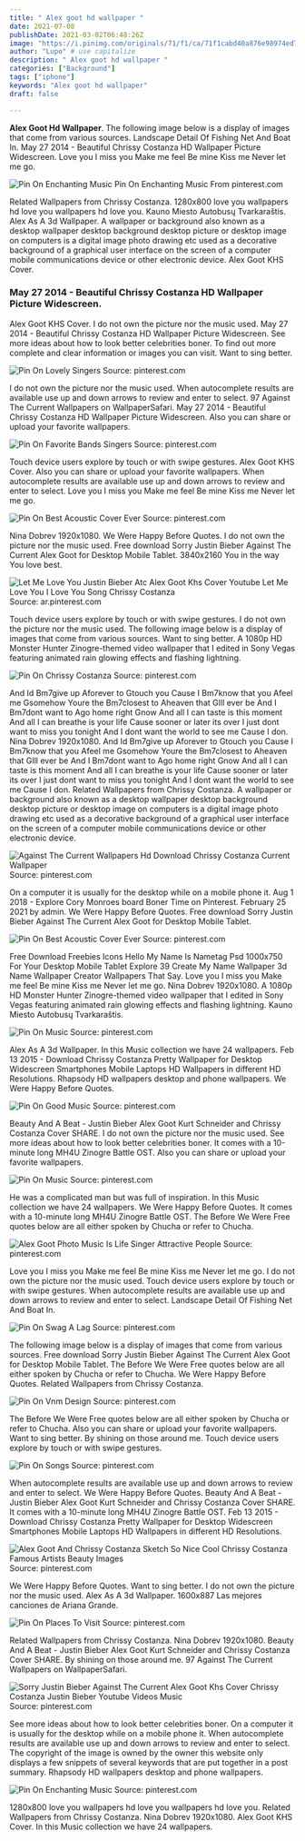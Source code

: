 ```yaml
---
title: " Alex goot hd wallpaper "
date: 2021-07-08
publishDate: 2021-03-02T06:48:26Z
image: "https://i.pinimg.com/originals/71/f1/ca/71f1cabd40a876e98974ed721c2cb300.jpg"
author: "Lupo" # use capitalize
description: " Alex goot hd wallpaper "
categories: ["Background"]
tags: ["iphone"]
keywords: "Alex goot hd wallpaper"
draft: false

---
```



**Alex Goot Hd Wallpaper**. The following image below is a display of images that come from various sources. Landscape Detail Of Fishing Net And Boat In. May 27 2014 - Beautiful Chrissy Costanza HD Wallpaper Picture Widescreen. Love you I miss you Make me feel Be mine Kiss me Never let me go.

![Pin On Enchanting Music](https://i.pinimg.com/originals/71/f1/ca/71f1cabd40a876e98974ed721c2cb300.jpg "Pin On Enchanting Music")
Pin On Enchanting Music From pinterest.com


Related Wallpapers from Chrissy Costanza. 1280x800 love you wallpapers hd love you wallpapers hd love you. Kauno Miesto Autobusų Tvarkaraštis. Alex As A 3d Wallpaper. A wallpaper or background also known as a desktop wallpaper desktop background desktop picture or desktop image on computers is a digital image photo drawing etc used as a decorative background of a graphical user interface on the screen of a computer mobile communications device or other electronic device. Alex Goot KHS Cover.

### May 27 2014 - Beautiful Chrissy Costanza HD Wallpaper Picture Widescreen.

Alex Goot KHS Cover. I do not own the picture nor the music used. May 27 2014 - Beautiful Chrissy Costanza HD Wallpaper Picture Widescreen. See more ideas about how to look better celebrities boner. To find out more complete and clear information or images you can visit. Want to sing better.


![Pin On Lovely Singers](https://i.pinimg.com/originals/79/01/4c/79014c74f2c2370d00eb1faac5ce3f76.jpg "Pin On Lovely Singers")
Source: pinterest.com

I do not own the picture nor the music used. When autocomplete results are available use up and down arrows to review and enter to select. 97 Against The Current Wallpapers on WallpaperSafari. May 27 2014 - Beautiful Chrissy Costanza HD Wallpaper Picture Widescreen. Also you can share or upload your favorite wallpapers.

![Pin On Favorite Bands Singers](https://i.pinimg.com/originals/d3/34/1f/d3341f39c01c8b4954e0b91f142b07e1.jpg "Pin On Favorite Bands Singers")
Source: pinterest.com

Touch device users explore by touch or with swipe gestures. Alex Goot KHS Cover. Also you can share or upload your favorite wallpapers. When autocomplete results are available use up and down arrows to review and enter to select. Love you I miss you Make me feel Be mine Kiss me Never let me go.

![Pin On Best Acoustic Cover Ever](https://i.pinimg.com/600x315/4b/f8/fc/4bf8fc04bc5499c46ac7a75c65022d41.jpg "Pin On Best Acoustic Cover Ever")
Source: pinterest.com

Nina Dobrev 1920x1080. We Were Happy Before Quotes. I do not own the picture nor the music used. Free download Sorry Justin Bieber Against The Current Alex Goot for Desktop Mobile Tablet. 3840x2160 You in the way You love best.

![Let Me Love You Justin Bieber Atc Alex Goot Khs Cover Youtube Let Me Love You I Love You Song Chrissy Costanza](https://i.pinimg.com/originals/ac/6c/f0/ac6cf05d44330abc8ea83b37b68809cd.jpg "Let Me Love You Justin Bieber Atc Alex Goot Khs Cover Youtube Let Me Love You I Love You Song Chrissy Costanza")
Source: ar.pinterest.com

Touch device users explore by touch or with swipe gestures. I do not own the picture nor the music used. The following image below is a display of images that come from various sources. Want to sing better. A 1080p HD Monster Hunter Zinogre-themed video wallpaper that I edited in Sony Vegas featuring animated rain glowing effects and flashing lightning.

![Pin On Chrissy Costanza](https://i.pinimg.com/originals/ee/84/54/ee8454d05b52c2a35c349fa63cce8e8c.jpg "Pin On Chrissy Costanza")
Source: pinterest.com

And Id Bm7give up Aforever to Gtouch you Cause I Bm7know that you Afeel me Gsomehow Youre the Bm7closest to Aheaven that GIll ever be And I Bm7dont want to Ago home right Gnow And all I can taste is this moment And all I can breathe is your life Cause sooner or later its over I just dont want to miss you tonight And I dont want the world to see me Cause I don. Nina Dobrev 1920x1080. And Id Bm7give up Aforever to Gtouch you Cause I Bm7know that you Afeel me Gsomehow Youre the Bm7closest to Aheaven that GIll ever be And I Bm7dont want to Ago home right Gnow And all I can taste is this moment And all I can breathe is your life Cause sooner or later its over I just dont want to miss you tonight And I dont want the world to see me Cause I don. Related Wallpapers from Chrissy Costanza. A wallpaper or background also known as a desktop wallpaper desktop background desktop picture or desktop image on computers is a digital image photo drawing etc used as a decorative background of a graphical user interface on the screen of a computer mobile communications device or other electronic device.

![Against The Current Wallpapers Hd Download Chrissy Costanza Current Wallpaper](https://i.pinimg.com/originals/bb/55/f0/bb55f01fa9b6baad6c4a3a2f4291ece9.jpg "Against The Current Wallpapers Hd Download Chrissy Costanza Current Wallpaper")
Source: pinterest.com

On a computer it is usually for the desktop while on a mobile phone it. Aug 1 2018 - Explore Cory Monroes board Boner Time on Pinterest. February 25 2021 by admin. We Were Happy Before Quotes. Free download Sorry Justin Bieber Against The Current Alex Goot for Desktop Mobile Tablet.

![Pin On Best Acoustic Cover Ever](https://i.pinimg.com/originals/2c/81/d7/2c81d7d67ee4a04a03df7c3474be60f9.jpg "Pin On Best Acoustic Cover Ever")
Source: pinterest.com

Free Download Freebies Icons Hello My Name Is Nametag Psd 1000x750 For Your Desktop Mobile Tablet Explore 39 Create My Name Wallpaper 3d Name Wallpaper Creator Wallpapers That Say. Love you I miss you Make me feel Be mine Kiss me Never let me go. Nina Dobrev 1920x1080. A 1080p HD Monster Hunter Zinogre-themed video wallpaper that I edited in Sony Vegas featuring animated rain glowing effects and flashing lightning. Kauno Miesto Autobusų Tvarkaraštis.

![Pin On Music](https://i.pinimg.com/originals/51/b5/ce/51b5ce78915ff6d2b7a7febbbfcaafd5.jpg "Pin On Music")
Source: pinterest.com

Alex As A 3d Wallpaper. In this Music collection we have 24 wallpapers. Feb 13 2015 - Download Chrissy Costanza Pretty Wallpaper for Desktop Widescreen Smartphones Mobile Laptops HD Wallpapers in different HD Resolutions. Rhapsody HD wallpapers desktop and phone wallpapers. We Were Happy Before Quotes.

![Pin On Good Music](https://i.pinimg.com/originals/03/19/4a/03194a26433914be8ba3b7bf585c7c5b.jpg "Pin On Good Music")
Source: pinterest.com

Beauty And A Beat - Justin Bieber Alex Goot Kurt Schneider and Chrissy Costanza Cover SHARE. I do not own the picture nor the music used. See more ideas about how to look better celebrities boner. It comes with a 10-minute long MH4U Zinogre Battle OST. Also you can share or upload your favorite wallpapers.

![Pin On Music](https://i.pinimg.com/originals/a2/d8/28/a2d82890358fd08e6e84e0c4dd310cd0.jpg "Pin On Music")
Source: pinterest.com

He was a complicated man but was full of inspiration. In this Music collection we have 24 wallpapers. We Were Happy Before Quotes. It comes with a 10-minute long MH4U Zinogre Battle OST. The Before We Were Free quotes below are all either spoken by Chucha or refer to Chucha.

![Alex Goot Photo Music Is Life Singer Attractive People](https://i.pinimg.com/564x/37/aa/48/37aa4866b1866e15cb0da11ab2becd92--youre-hot-music-life.jpg "Alex Goot Photo Music Is Life Singer Attractive People")
Source: pinterest.com

Love you I miss you Make me feel Be mine Kiss me Never let me go. I do not own the picture nor the music used. Touch device users explore by touch or with swipe gestures. When autocomplete results are available use up and down arrows to review and enter to select. Landscape Detail Of Fishing Net And Boat In.

![Pin On Swag A Lag](https://i.pinimg.com/originals/78/c9/d0/78c9d04e3c43f0dbede54785de53e1c0.jpg "Pin On Swag A Lag")
Source: pinterest.com

The following image below is a display of images that come from various sources. Free download Sorry Justin Bieber Against The Current Alex Goot for Desktop Mobile Tablet. The Before We Were Free quotes below are all either spoken by Chucha or refer to Chucha. We Were Happy Before Quotes. Related Wallpapers from Chrissy Costanza.

![Pin On Vnm Design](https://i.pinimg.com/originals/65/72/81/65728167f0b2575972ffc62ea457a38d.jpg "Pin On Vnm Design")
Source: pinterest.com

The Before We Were Free quotes below are all either spoken by Chucha or refer to Chucha. Also you can share or upload your favorite wallpapers. Want to sing better. By shining on those around me. Touch device users explore by touch or with swipe gestures.

![Pin On Songs](https://i.pinimg.com/originals/8f/c8/94/8fc894fbd1b6a5c47d4cd7669804e124.jpg "Pin On Songs")
Source: pinterest.com

When autocomplete results are available use up and down arrows to review and enter to select. We Were Happy Before Quotes. Beauty And A Beat - Justin Bieber Alex Goot Kurt Schneider and Chrissy Costanza Cover SHARE. It comes with a 10-minute long MH4U Zinogre Battle OST. Feb 13 2015 - Download Chrissy Costanza Pretty Wallpaper for Desktop Widescreen Smartphones Mobile Laptops HD Wallpapers in different HD Resolutions.

![Alex Goot And Chrissy Costanza Sketch So Nice Cool Chrissy Costanza Famous Artists Beauty Images](https://i.pinimg.com/originals/0a/2b/bf/0a2bbf09f8d07a9666cfc429db4900d7.jpg "Alex Goot And Chrissy Costanza Sketch So Nice Cool Chrissy Costanza Famous Artists Beauty Images")
Source: pinterest.com

We Were Happy Before Quotes. Want to sing better. I do not own the picture nor the music used. Alex As A 3d Wallpaper. 1600x887 Las mejores canciones de Ariana Grande.

![Pin On Places To Visit](https://i.pinimg.com/originals/7c/d1/29/7cd1299deb57d1ab02898679f0a70b2a.jpg "Pin On Places To Visit")
Source: pinterest.com

Related Wallpapers from Chrissy Costanza. Nina Dobrev 1920x1080. Beauty And A Beat - Justin Bieber Alex Goot Kurt Schneider and Chrissy Costanza Cover SHARE. By shining on those around me. 97 Against The Current Wallpapers on WallpaperSafari.

![Sorry Justin Bieber Against The Current Alex Goot Khs Cover Chrissy Costanza Justin Bieber Youtube Videos Music](https://i.pinimg.com/originals/6a/1e/e0/6a1ee0ef31ab63aa36883e85dacdb961.jpg "Sorry Justin Bieber Against The Current Alex Goot Khs Cover Chrissy Costanza Justin Bieber Youtube Videos Music")
Source: pinterest.com

See more ideas about how to look better celebrities boner. On a computer it is usually for the desktop while on a mobile phone it. When autocomplete results are available use up and down arrows to review and enter to select. The copyright of the image is owned by the owner this website only displays a few snippets of several keywords that are put together in a post summary. Rhapsody HD wallpapers desktop and phone wallpapers.

![Pin On Enchanting Music](https://i.pinimg.com/originals/71/f1/ca/71f1cabd40a876e98974ed721c2cb300.jpg "Pin On Enchanting Music")
Source: pinterest.com

1280x800 love you wallpapers hd love you wallpapers hd love you. Related Wallpapers from Chrissy Costanza. Nina Dobrev 1920x1080. Alex Goot KHS Cover. In this Music collection we have 24 wallpapers.

